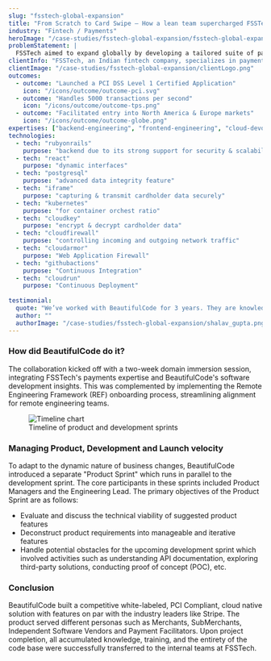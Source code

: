 ```yaml
---
slug: "fsstech-global-expansion"
title: "From Scratch to Card Swipe — How a lean team supercharged FSSTech global expansion?"
industry: "Fintech / Payments"
heroImage: "/case-studies/fsstech-global-expansion/fsstech-global-expansion.svg"
problemStatement: |
  FSSTech aimed to expand globally by developing a tailored suite of payment solutions for small and medium-sized businesses (SMEs). Their goal was to emerge as a strong competitor to established market leaders such as Stripe, thereby repositioning themselves in the industry.
clientInfo: "FSSTech, an Indian fintech company, specializes in payments solutions, including ATM services and digital banking, with an estimated revenue of $200 million"
clientImage: "/case-studies/fsstech-global-expansion/clientLogo.png"
outcomes:
  - outcome: "Launched a PCI DSS Level 1 Certified Application"
    icon: "/icons/outcome/outcome-pci.svg"
  - outcome: "Handles 5000 transactions per second"
    icon: "/icons/outcome/outcome-tps.png"
  - outcome: "Facilitated entry into North America & Europe markets"
    icon: "/icons/outcome/outcome-globe.png"
expertises: ["backend-engineering", "frontend-engineering", "cloud-devops", "security-engineering"]
technologies:
  - tech: "rubyonrails"
    purpose: "backend due to its strong support for security & scalability"
  - tech: "react"
    purpose: "dynamic interfaces"
  - tech: "postgresql"
    purpose: "advanced data integrity feature"
  - tech: "iframe"
    purpose: "capturing & transmit cardholder data securely"
  - tech: "kubernetes"
    purpose: "for container orchest ratio"
  - tech: "cloudkey"
    purpose: "encrypt & decrypt cardholder data"
  - tech: "cloudfirewall"
    purpose: "controlling incoming and outgoing network traffic"
  - tech: "cloudarmor"
    purpose: "Web Application Firewall"
  - tech: "githubactions"
    purpose: "Continuous Integration"
  - tech: "cloudrun"
    purpose: "Continuous Deployment"
  
testimonial:
  quote: "We’ve worked with BeautifulCode for 3 years. They are knowledgeable, smart and most importantly showed high levels of ownership that resulted in a great asset for us. Highly recommended for product engineering services."
  author: ""
  authorImage: "/case-studies/fsstech-global-expansion/shalav_gupta.png"
---
```




### How did BeautifulCode do it?

The collaboration kicked off with a two-week domain immersion session, integrating FSSTech's payments expertise and BeautifulCode's software development insights. This was complemented by implementing the Remote Engineering Framework (REF) onboarding process, streamlining alignment for remote engineering teams.

<figure>
  <img src="/case-studies/fsstech-global-expansion/timeline.png" alt="Timeline chart" />
  <figcaption>
    Timeline of product and development sprints
  </figcaption>
</figure>

### Managing Product, Development and Launch velocity

To adapt to the dynamic nature of business changes, BeautifulCode introduced a separate "Product Sprint" which runs in parallel to the development sprint. The core participants in these sprints included Product Managers and the Engineering Lead. The primary objectives of the Product Sprint are as follows:

- Evaluate and discuss the technical viability of suggested product features  
- Deconstruct product requirements into manageable and iterative features  
- Handle potential obstacles for the upcoming development sprint which involved activities such as understanding API documentation, exploring third-party solutions, conducting proof of concept (POC), etc.



### Conclusion

BeautifulCode built a competitive white-labeled, PCI Compliant, cloud native solution with features on par with the industry leaders like Stripe. The product served different personas such as Merchants, SubMerchants, Independent Software Vendors and Payment Facilitators. Upon project completion, all accumulated knowledge, training, and the entirety of the code base were successfully transferred to the internal teams at FSSTech.
